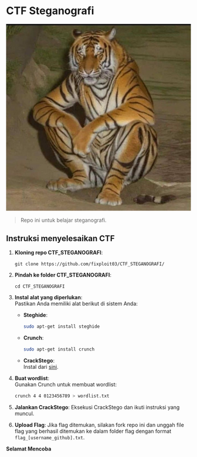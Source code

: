# CTF Steganografi

![](https://github.com/fixploit03/CTF_STEGANOGRAFI/blob/main/maung.jpg)

> Repo ini untuk belajar steganografi.

## Instruksi menyelesaikan CTF

1. **Kloning repo CTF_STEGANOGRAFI**:
   ```
   git clone https://github.com/fixploit03/CTF_STEGANOGRAFI/
   ```

2. **Pindah ke folder CTF_STEGANOGRAFI**:
   ```
   cd CTF_STEGANOGRAFI
   ```

3. **Instal alat yang diperlukan**:  
   Pastikan Anda memiliki alat berikut di sistem Anda:
   - **Steghide**:  
     ```bash
     sudo apt-get install steghide
     ```
   - **Crunch**:  
     ```bash
     sudo apt-get install crunch
     ```
   - **CrackStego**:  
     Instal dari [sini](https://github.com/fixploit03/CrackStego).

4. **Buat wordlist**:  
   Gunakan Crunch untuk membuat wordlist:  
   ```bash
   crunch 4 4 0123456789 > wordlist.txt
   ```

5. **Jalankan CrackStego**:
    Eksekusi CrackStego dan ikuti instruksi yang muncul.

6. **Upload Flag**:
    Jika flag ditemukan, silakan fork repo ini dan unggah file flag yang berhasil ditemukan ke dalam folder flag dengan format `flag_[username_github].txt`.

**Selamat Mencoba**
